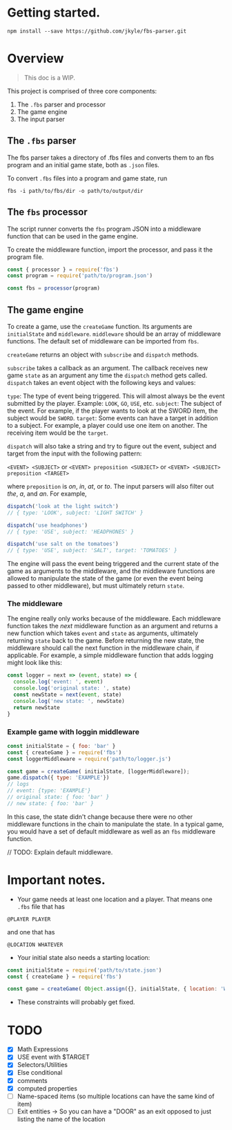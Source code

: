 # Getting started.

`npm install --save https://github.com/jkyle/fbs-parser.git`

# Overview

> This doc is a WIP.

This project is comprised of three core components:

1. The `.fbs` parser and processor
2. The game engine
3. The input parser

## The `.fbs` parser

The fbs parser takes a directory of .fbs files and converts them to an fbs program and an initial game state, both as `.json` files.

To convert `.fbs` files into a program and game state, run

`fbs -i path/to/fbs/dir -o path/to/output/dir`

## The `fbs` processor

The script runner converts the `fbs` program JSON into a middleware function that can be used in the game engine.

To create the middleware function, import the processor, and pass it the program file.

```javascript
const { processor } = require('fbs')
const program = require('path/to/program.json')

const fbs = processor(program)
```

## The game engine

To create a game, use the `createGame` function. Its arguments are `initialState` and `middleware`.
`middleware` should be an array of middleware functions. The default set of middleware can be imported from `fbs`.

`createGame` returns an object with `subscribe` and `dispatch` methods.

`subscribe` takes a callback as an argument. The callback receives new game `state` as an argument any time the `dispatch` method gets called.
`dispatch` takes an event object with the following keys and values:

`type`: The type of event being triggered. This will almost always be the event submitted by the player. Example: `LOOK`, `GO`, `USE`, etc.
`subject`: The subject of the event. For example, if the player wants to look at the SWORD item, the subject would be `SWORD`.
`target`: Some events can have a target in addition to a subject. For example, a player could use one item on another. The receiving item would be the `target`.

`dispatch` will also take a string and try to figure out the event, subject and target from the input with the following pattern:

`<EVENT> <SUBJECT>` or
`<EVENT> preposition <SUBJECT>` or
`<EVENT> <SUBJECT> preposition <TARGET>`

where `preposition` is _on_, _in_, _at_, or _to_. The input parsers will also filter out _the_, _a_, and _an_. For example,

```javascript
dispatch('look at the light switch')
// { type: 'LOOK', subject: 'LIGHT SWITCH' }

dispatch('use headphones')
// { type: 'USE', subject: 'HEADPHONES' }

dispatch('use salt on the tomatoes')
// { type: 'USE', subject: 'SALT', target: 'TOMATOES' }
```

The engine will pass the event being triggered and the current state of the game as arguments to the middleware, and the middleware functions are allowed to manipulate the state of the game (or even the event being passed to other middleware), but must ultimately return `state`.

### The middleware

The engine really only works because of the middleware. Each middleware function takes the _next_ middleware function as an argument and returns a new function which takes `event` and `state` as arguments, ultimately returning `state` back to the game. Before returning the new state, the middleware should call the next function in the middleware chain, if applicable. For example, a simple middleware function that adds logging might look like this:

```javascript
const logger = next => (event, state) => {
  console.log('event: ', event)
  console.log('original state: ', state)
  const newState = next(event, state)
  console.log('new state: ', newState)
  return newState
}
```

### Example game with loggin middleware

```javascript
const initialState = { foo: 'bar' }
const { createGame } = require('fbs')
const loggerMiddleware = require('path/to/logger.js')

const game = createGame( initialState, [loggerMiddleware]);
game.dispatch({ type: 'EXAMPLE'})
// logs
// event: {type: 'EXAMPLE'}
// original state: { foo: 'bar' }
// new state: { foo: 'bar' }
```

In this case, the state didn't change because there were no other middleware functions in the chain to manipulate the state. In a typical game, you would have a set of default middleware as well as an `fbs` middleware function.

// TODO: Explain default middleware.

# Important notes.

* Your game needs at least one location and a player. That means one `.fbs` file that has

`@PLAYER PLAYER`

and one that has

`@LOCATION WHATEVER`

* Your initial state also needs a starting location:

```javascript
const initialState = require('path/to/state.json')
const { createGame } = require('fbs')

const game = createGame( Object.assign({}, initialState, { location: 'WHATEVER' })
```

* These constraints will probably get fixed.

# TODO

* [x] Math Expressions
* [x] USE event with $TARGET
* [x] Selectors/Utilities
* [x] Else conditional
* [x] comments
* [X] computed properties
* [ ] Name-spaced items (so multiple locations can have the same kind of item)
* [ ] Exit entities -> So you can have a "DOOR" as an exit opposed to just listing the name of the location